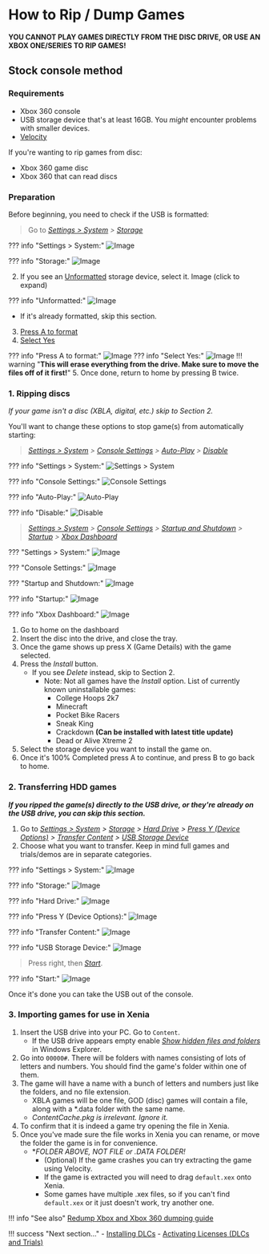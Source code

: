 # How to Rip / Dump Games

**YOU CANNOT PLAY GAMES DIRECTLY FROM THE DISC DRIVE, OR USE AN XBOX ONE/SERIES TO RIP GAMES!**

## Stock console method

### Requirements

* Xbox 360 console
* USB storage device that's at least 16GB. You *might* encounter problems with smaller devices.
* [Velocity](https://github.com/Gualdimar/Velocity/releases/download/xex%2Biso-branch/Velocity-XEXISO.rar)

If you're wanting to rip games from disc:
  * Xbox 360 game disc
  * Xbox 360 that can read discs

### Preparation

Before beginning, you need to check if the USB is formatted:

> Go to *[Settings > System](https://i.imgur.com/xcCn6fM.png) > [Storage](https://i.imgur.com/No4y9xi.png)*

??? info "Settings > System:"
    ![Image](images/xcCn6fM.png)

??? info "Storage:"
    ![Image](images/No4y9xi.png)

2. If you see an [Unformatted](https://i.imgur.com/Jex2sln.png) storage device, select it.
Image (click to expand)

??? info "Unformatted:"
    ![Image](images/Jex2sln.png)

* If it's already formatted, skip this section.
3. [Press A to format](https://i.imgur.com/tIW9spr.png)
4. [Select Yes](https://i.imgur.com/rKvf04S.png)

??? info "Press A to format:"
    ![Image](images/tIW9spr.png)
??? info "Select Yes:"
    ![Image](images/rKvf04S.png)
!!! warning "**This will erase everything from the drive. Make sure to move the files off of it first!**"
5. Once done, return to home by pressing B twice.

### 1. Ripping discs

*If your game isn't a disc (XBLA, digital, etc.) skip to Section 2.*

You'll want to change these options to stop game(s) from automatically starting:
> *[Settings > System](images/xcCn6fM.png) > [Console Settings](images/FStw2Y7.png) > [Auto-Play](images/r4lLczk.png) > [Disable](images/V5oEdQl.png)*

??? info "Settings > System:"
    ![Settings > System](images/xcCn6fM.png)

??? info "Console Settings:"
    ![Console Settings](images/FStw2Y7.png)

??? info "Auto-Play:"
    ![Auto-Play](images/r4lLczk.png)

??? info "Disable:"
    ![Disable](images/V5oEdQl.png)

> *[Settings > System](images/xcCn6fM.png) > [Console Settings](images/FStw2Y7.png) > [Startup and Shutdown](images/DgblBFS.png) > [Startup](images/GJpqOrH.png) > [Xbox Dashboard](images/H4ffGAV.png)*

??? "Settings > System:"
    ![Image](images/xcCn6fM.png)

??? "Console Settings:"
    ![Image](images/FStw2Y7.png)

??? "Startup and Shutdown:"
    ![Image](images/DgblBFS.png)

??? info "Startup:"
    ![Image](images/GJpqOrH.png)

??? info "Xbox Dashboard:"
    ![Image](images/H4ffGAV.png)

1. Go to home on the dashboard
2. Insert the disc into the drive, and close the tray.
3. Once the game shows up press X (Game Details) with the game selected.
4. Press the *Install* button.
    * If you see *Delete* instead, skip to Section 2.
      * Note: Not all games have the *Install* option. List of currently known uninstallable games:
        * College Hoops 2k7
        * Minecraft
        * Pocket Bike Racers
        * Sneak King
        * Crackdown **(Can be installed with latest title update)**
        * Dead or Alive Xtreme 2
5. Select the storage device you want to install the game on.
6. Once it's 100% Completed press A to continue, and press B to go back to home.

### 2. Transferring HDD games

***If you ripped the game(s) directly to the USB drive, or they're already on the USB drive, you can skip this section.***
1. Go to *[Settings > System](images/xcCn6fM.png) > [Storage](https://i.imgur.com/No4y9xi.png) > [Hard Drive](https://i.imgur.com/8EB0EFr.png) > [Press Y (Device Options)](https://i.imgur.com/rRaoeAR.png) > [Transfer Content](https://i.imgur.com/wdvYqDR.png) > [USB Storage Device](https://i.imgur.com/6FVly57.png)*
4. Choose what you want to transfer. Keep in mind full games and trials/demos are in separate categories.

??? info "Settings > System:"
    ![Image](images/xcCn6fM.png)

??? info "Storage:"
    ![Image](images/No4y9xi.png)

??? info "Hard Drive:"
    ![Image](images/8EB0EFr.png)

??? info "Press Y (Device Options):"
    ![Image](images/rRaoeAR.png)

??? info "Transfer Content:"
    ![Image](images/wdvYqDR.png)

??? info "USB Storage Device:"
    ![Image](images/6FVly57.png)

> Press right, then *[Start](images/Gpb5Zya.png)*.

??? info "Start:"
    ![Image](images/Gpb5Zya.png)

Once it's done you can take the USB out of the console.

<!---

## Redump method (rare/specific drives)

*For these DVD drives:*
  * SH-D163A / TS-H353A
  * SH-D163B / TS-H353B
  * SH-162C / TS-H352C / SD-M2012C(?)
  * SH-D162D / TS-H352D

--->

### 3. Importing games for use in Xenia

1. Insert the USB drive into your PC. Go to `Content`.
    * If the USB drive appears empty enable *[Show hidden files and folders](https://support.microsoft.com/en-us/help/14201/windows-show-hidden-files)* in Windows Explorer.
2. Go into `00000#`. There will be folders with names consisting of lots of letters and numbers. You should find the game's folder within one of them.
3. The game will have a name with a bunch of letters and numbers just like the folders, and no file extension.
    * XBLA games will be one file, GOD (disc) games will contain a file, along with a *.data folder with the same name.
    * *ContentCache.pkg is irrelevant. Ignore it.*
 4. To confirm that it is indeed a game try opening the file in Xenia.
 5. Once you've made sure the file works in Xenia you can rename, or move the folder the game is in for convenience.
    * **FOLDER ABOVE, NOT FILE or *.DATA FOLDER!**
      * (Optional) If the game crashes you can try extracting the game using Velocity.
      * If the game is extracted you will need to drag `default.xex` onto Xenia.
      * Some games have multiple .xex files, so if you can't find `default.xex` or it just doesn't work, try another one.

!!! info "See also"
    [Redump Xbox and Xbox 360 dumping guide](http://wiki.redump.org/index.php?title=Microsoft_Xbox_and_Xbox_360_Dumping_Guide)

!!! success "Next section..."
    - [Installing DLCs](install_dlc)
    - [Activating Licenses (DLCs and Trials)](activate_games)
